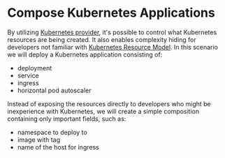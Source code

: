 # Compose Kubernetes Applications

By utilizing [Kubernetes provider](https://github.com/crossplane-contrib/provider-kubernetes), it's possible to control what Kubernetes resources are being created. It also enables complexity hiding for developers not familiar with [Kubernetes Resource Model](https://github.com/Kubernetes/design-proposals-archive/blob/main/architecture/resource-management.md). In this scenario we will deploy a Kubernetes application consisting of:

- deployment
- service
- ingress
- horizontal pod autoscaler

Instead of exposing the resources directly to developers who might be inexperience with Kubernetes, we will create a simple composition containing only important fields, such as:

- namespace to deploy to
- image with tag
- name of the host for ingress
